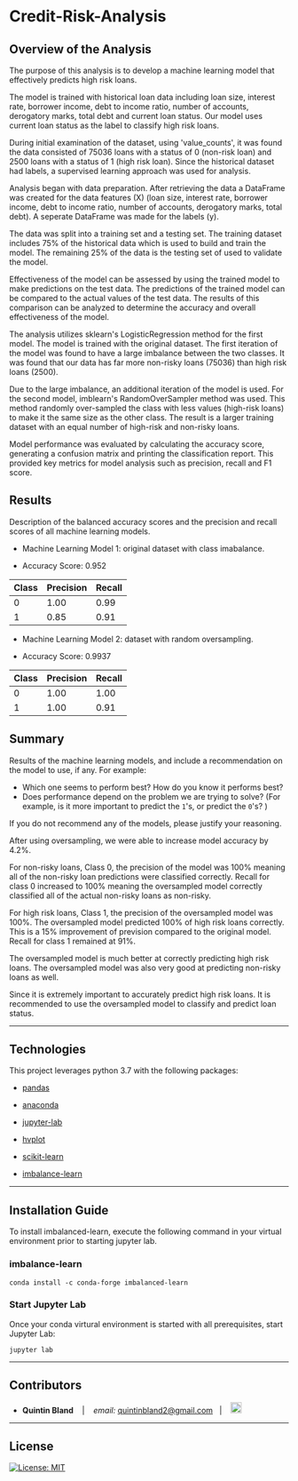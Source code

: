 # Credit-Risk-Analysis

## Overview of the Analysis

The purpose of this analysis is to develop a machine learning model that effectively predicts high risk loans.
   
The model is trained with historical loan data including loan size, interest rate, borrower income, debt to income ratio, number of accounts, derogatory marks, total debt and current loan status. Our model uses current loan status as the label to classify high risk loans.  
  
During initial examination of the dataset, using 'value_counts', it was found the data consisted of 75036 loans with a status of 0 (non-risk loan) and 2500 loans with a status of 1 (high risk loan). Since the historical dataset had labels, a supervised learning approach was used for analysis.
    
Analysis began with data preparation. After retrieving the data a DataFrame was created for the data features (X) (loan size, interest rate, borrower income, debt to income ratio, number of accounts, derogatory marks, total debt). A seperate DataFrame was made for the labels (y).
    
The data was split into a training set and a testing set. The training dataset includes 75% of the historical data which is used to build and train the model. The remaining 25% of the data is the testing set of used to validate the model.
    
Effectiveness of the model can be assessed by using the trained model to make predictions on the test data. The predictions of the trained model can be compared to the actual values of the test data. The results of this comparison can be analyzed to determine the accuracy and overall effectiveness of the model. 
    
The analysis utilizes sklearn's LogisticRegression method for the first model. The model is trained with the original dataset. The first iteration of the model was found to have a large imbalance between the two classes. It was found that our data has far more non-risky loans (75036) than high risk loans (2500).
    
Due to the large imbalance, an additional iteration of the model is used. For the second model, imblearn's RandomOverSampler method was used. This method randomly over-sampled the class with less values (high-risk loans) to make it the same size as the other class. The result is a larger training dataset with an equal number of high-risk and non-risky loans. 
    
Model performance was evaluated by calculating the accuracy score, generating a confusion matrix and printing the classification report. This provided key metrics for model analysis such as precision, recall and F1 score.

## Results

Description of the balanced accuracy scores and the precision and recall scores of all machine learning models.

* Machine Learning Model 1: original dataset with class imabalance.
 - Accuracy Score: 0.952
 
  | Class | Precision | Recall |
  |-------|-----------|--------|
  |   0   |  1.00     |  0.99  |
  |   1   |  0.85     |  0.91  |
  


* Machine Learning Model 2: dataset with random oversampling.
 - Accuracy Score: 0.9937

  | Class | Precision | Recall |
  |-------|-----------|--------|
  |   0   |  1.00     |  1.00  |
  |   1   |  1.00     |  0.91  |

## Summary

Results of the machine learning models, and include a recommendation on the model to use, if any. For example:
* Which one seems to perform best? How do you know it performs best?
* Does performance depend on the problem we are trying to solve? (For example, is it more important to predict the `1`'s, or predict the `0`'s? )

If you do not recommend any of the models, please justify your reasoning.


After using oversampling, we were able to increase model accuracy by 4.2%. 

For non-risky loans, Class 0, the precision of the model was 100% meaning all of the non-risky loan predictions were classified correctly. Recall for class 0 increased to 100% meaning the oversampled model correctly classified all of the actual non-risky loans as non-risky. 

For high risk loans, Class 1, the precision of the oversampled model was 100%. The oversampled model predicted 100% of high risk loans correctly. This is a 15% improvement of prevision compared to the original model. Recall for class 1 remained at 91%. 

The oversampled model is much better at correctly predicting high risk loans. The oversampled model was also very good at predicting non-risky loans as well. 

Since it is extremely important to accurately predict high risk loans. It is recommended to use the oversampled model to classify and predict loan status. 

---

## Technologies

This project leverages python 3.7 with the following packages:

* [pandas](https://github.com/pandas-dev/pandas)

* [anaconda](https://docs.anaconda.com/)

* [jupyter-lab](https://jupyterlab.readthedocs.io/en/stable/)

* [hvplot](https://pyviz-dev.github.io/hvplot/user_guide/Introduction.html)

* [scikit-learn](https://scikit-learn.org/stable/)

* [imbalance-learn](https://imbalanced-learn.org/stable/)

---

## Installation Guide
To install imbalanced-learn, execute the following command in your virtual environment prior to starting jupyter lab.
### imbalance-learn
```
conda install -c conda-forge imbalanced-learn
```

### Start Jupyter Lab
Once your conda virtural environment is started with all prerequisites, start Jupyter Lab:
```
jupyter lab
```

---

## Contributors


*  **Quintin Bland** <span>&nbsp;&nbsp;</span> |
<span>&nbsp;&nbsp;</span> *email:* quintinbland2@gmail.com <span>&nbsp;&nbsp;</span>|
<span>&nbsp;&nbsp;</span> [<img src="/Resources/linked_in.png" alt="in" width="20"/>](https://www.linkedin.com/in/quintin-bland-a2b94310b/)

---

## License

[![License: MIT](https://img.shields.io/badge/License-MIT-yellow.svg)](LICENSE)